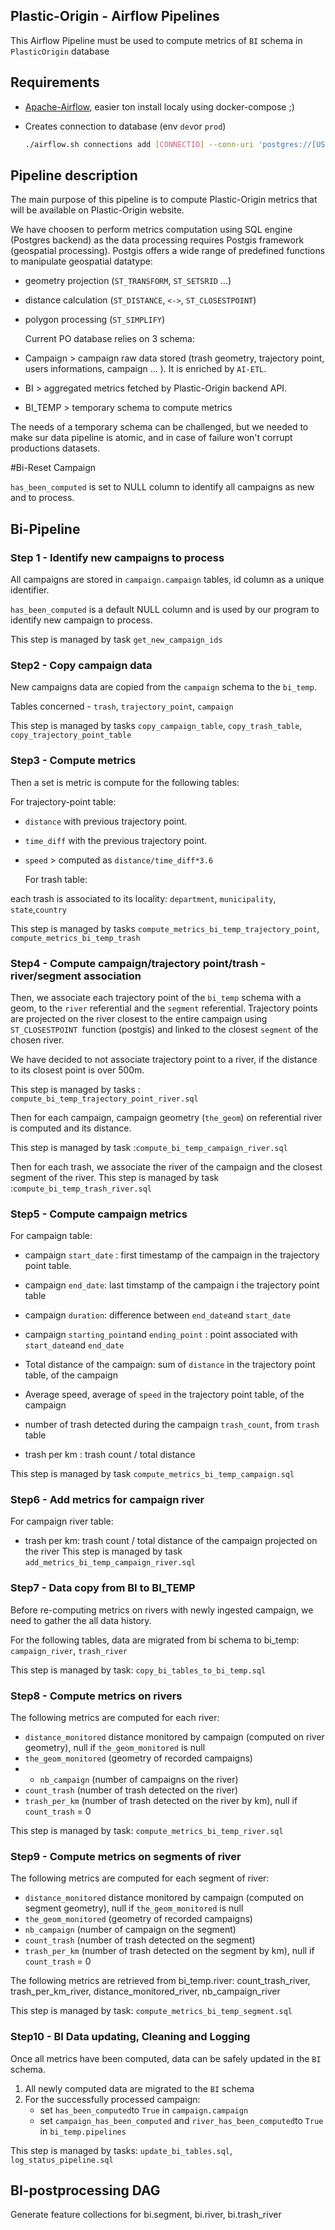 ## Plastic-Origin - Airflow Pipelines 

This Airflow Pipeline must be used to compute metrics of `BI` schema in `PlasticOrigin` database

## Requirements

- [Apache-Airflow](https://airflow.apache.org/docs/apache-airflow/stable/start/docker.html), easier ton install localy using docker-compose ;) 

- Creates connection to database (env `dev`or `prod`) 

  ```bash
  ./airflow.sh connections add [CONNECTIO] --conn-uri 'postgres://[USERNAME]@pgdb-plastico-dev:[PASSWORD]@pgdb-plastico-[ENV].postgres.database.azure.com:5432/plastico-[ENV]'
  ```



## Pipeline description

The main purpose of this pipeline is to compute Plastic-Origin metrics that will be available on Plastic-Origin website. 

We have choosen to perform metrics computation using SQL engine (Postgres backend) as the data processing requires Postgis framework (geospatial processing). Postgis offers a wide range of predefined functions to manipulate geospatial datatype: 

- geometry projection (`ST_TRANSFORM`, `ST_SETSRID` ...)

- distance calculation  (`ST_DISTANCE`, `<->`, `ST_CLOSESTPOINT`)

- polygon processing (`ST_SIMPLIFY`)

  

  Current PO database relies on 3 schema: 

- Campaign > campaign raw data stored (trash geometry, trajectory point, users informations, campaign ... ). It is enriched by `AI-ETL`.
- BI > aggregated metrics fetched by Plastic-Origin backend API. 
- BI_TEMP > temporary schema to compute metrics 

The needs of a temporary schema can be challenged, but we needed to make sur data pipeline is atomic, and in case of failure won't corrupt productions datasets.  


#Bi-Reset Campaign

`has_been_computed` is set to NULL column  to identify all campaigns as new and to process.


## Bi-Pipeline


### Step 1 - Identify new campaigns to process

All campaigns are stored in `campaign.campaign` tables, id column as a unique identifier. 

`has_been_computed` is a default NULL column and is used by our program to identify new campaign to process.

This step is managed by task `get_new_campaign_ids` 

### Step2 - Copy campaign data 

New campaigns data are copied from the `campaign`  schema to the `bi_temp`. 

Tables concerned - `trash`, `trajectory_point`, `campaign`

This step is managed by tasks `copy_campaign_table`, `copy_trash_table`, `copy_trajectory_point_table`

### Step3 - Compute metrics 

Then a set is metric is compute for the following tables: 

For trajectory-point table: 

- `distance` with previous trajectory point.

- `time_diff` with the previous trajectory point.

- `speed` > computed as `distance/time_diff*3.6`

  
  For trash table: 

each trash is associated to its locality: `department`, `municipality`,  `state`,`country` 

This step is managed by tasks `compute_metrics_bi_temp_trajectory_point`, `compute_metrics_bi_temp_trash`


### Step4 - Compute campaign/trajectory point/trash - river/segment association

Then, we associate each trajectory point of the `bi_temp` schema with a geom, to the `river`  referential 
and the `segment` referential.
Trajectory points are projected on the river closest to the entire campaign using `ST_CLOSESTPOINT `function (postgis)
and linked to the closest `segment` of the chosen river. 

We have decided to not associate trajectory point to a river, if the distance to its closest point is over 500m.

This step is managed by tasks : `compute_bi_temp_trajectory_point_river.sql`


Then for each campaign, campaign geometry (`the_geom`) on referential river is computed and its distance.

This step is managed by task :`compute_bi_temp_campaign_river.sql`  


Then for each trash, we associate the river of the campaign and the closest segment of the river.
This step is managed by task :`compute_bi_temp_trash_river.sql`  



### Step5 - Compute campaign metrics

For campaign table: 

- campaign `start_date` : first timestamp of the campaign in the trajectory point table.

- campaign `end_date`: last timstamp of the campaign i the trajectory point table

- campaign `duration`: difference between `end_date`and `start_date`

- campaign `starting_point`and `ending_point` : point associated with `start_date`and `end_date`

- Total distance of the campaign: sum of `distance` in the trajectory point table, of the campaign

- Average speed, average of `speed` in the trajectory point table, of the campaign 

- number of trash detected during the campaign `trash_count`, from `trash` table

- trash per km : trash count / total distance

This step is managed by task `compute_metrics_bi_temp_campaign.sql`


### Step6 - Add metrics for  campaign river
For campaign river table:
- trash per km: trash count  / total distance of the campaign projected on the river
This step is managed by task `add_metrics_bi_temp_campaign_river.sql`


### Step7 - Data copy from BI to BI_TEMP

Before re-computing metrics on rivers with newly ingested campaign, we need to gather the all data history. 

For the following tables, data are migrated from bi schema to bi_temp: `campaign_river`, `trash_river`

This step is managed by task: `copy_bi_tables_to_bi_temp.sql`

### Step8 - Compute metrics on rivers

The following metrics are computed for each river: 

- `distance_monitored` distance monitored by campaign (computed on river geometry), null if `the_geom_monitored` is null 
- `the_geom_monitored` (geometry of recorded campaigns)
- - `nb_campaign` (number of campaigns on the river)
- `count_trash` (number of trash detected on the river)
- `trash_per_km` (number of trash detected on the river by km), null if `count_trash` = 0 

This step is managed by task: `compute_metrics_bi_temp_river.sql`


### Step9 - Compute metrics on segments of river

The following metrics are computed for each segment of river: 

- `distance_monitored` distance monitored by campaign (computed on segment geometry), null if `the_geom_monitored` is null 
- `the_geom_monitored` (geometry of recorded campaigns)
- `nb_campaign` (number of campaign on the segment)
- `count_trash` (number of trash detected on the segment)
- `trash_per_km` (number of trash detected on the segment by km), null if `count_trash` = 0 

The following metrics are retrieved from bi_temp.river:
count_trash_river, trash_per_km_river, distance_monitored_river, nb_campaign_river

This step is managed by task: `compute_metrics_bi_temp_segment.sql`

### Step10 -  BI Data updating, Cleaning and Logging

Once all metrics have been computed, data can be safely updated in the `BI` schema. 

1. All newly computed data are migrated to the `BI` schema 
2. For the successfully processed campaign: 
   - set `has_been_computed`to `True` in `campaign.campaign`
   - set `campaign_has_been_computed` and `river_has_been_computed`to `True` in `bi_temp.pipelines` 

This step is managed by tasks: `update_bi_tables.sql`, `log_status_pipeline.sql`



## BI-postprocessing DAG

Generate feature collections for bi.segment, bi.river, bi.trash_river
